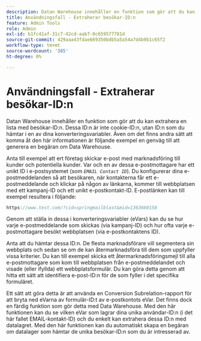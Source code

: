 ```yaml
---
description: Datan Warehouse innehåller en funktion som gör att du kan extrahera en lista med besökar-ID:n. Dessa ID:n är inte cookie-ID:n, utan ID:n som du hämtar i en av dina konverteringsvariabler. Även om det finns andra sätt att komma åt den här informationen är följande exempel en genväg till att generera en begäran om Data Warehouse.
title: Användningsfall - Extraherar besökar-ID:n
feature: Admin Tools
role: Admin
exl-id: b1fc41af-31c7-42cd-aab7-0c659577781d
source-git-commit: 429aaa43fdae669350bdb5a5a54a7d4b9b1c65f2
workflow-type: tm+mt
source-wordcount: '385'
ht-degree: 0%

---
```


# Användningsfall - Extraherar besökar-ID:n

Datan Warehouse innehåller en funktion som gör att du kan extrahera en lista med besökar-ID:n. Dessa ID:n är inte cookie-ID:n, utan ID:n som du hämtar i en av dina konverteringsvariabler. Även om det finns andra sätt att komma åt den här informationen är följande exempel en genväg till att generera en begäran om Data Warehouse.

Anta till exempel att ert företag skickar e-post med marknadsföring till kunder och potentiella kunder. Var och en av dessa e-postmottagare har ett unikt ID i e-postsystemet (som *`EMAIL Contact ID`*). Du konfigurerar dina e-postmeddelanden så att besökaren, när kontakterna får ett e-postmeddelande och klickar på någon av länkarna, kommer till webbplatsen med ett kampanj-ID och ett unikt e-postkontakt-ID. E-postlänken kan till exempel resultera i följande:

```js
https://www.test.com/?cid=springmailblast&mid=1363660158
```

Genom att ställa in dessa i konverteringsvariabler (eVars) kan du se hur varje e-postmeddelande som skickas (via kampanj-ID) och hur ofta varje e-postmottagare besökt webbplatsen (via e-postkontaktens ID).

Anta att du hämtar dessa ID:n. De flesta marknadsförare vill segmentera sin webbplats och sedan se om de kan återmarknadsföra till dem som uppfyller vissa kriterier. Du kan till exempel skicka ett återmarknadsföringsmejl till alla e-postmottagare som kom till webbplatsen från e-postmeddelandet och visade (eller ifyllda) ett webbplatsformulär. Du kan göra detta genom att hitta ett sätt att identifiera e-post-ID:n för de som fyller i det specifika formuläret.

Ett sätt att göra detta är att använda en Conversion Subrelation-rapport för att bryta ned eVarna av formulär-ID:t av e-postkontots eVar. Det finns dock en färdig funktion som gör detta med Data Warehouse. Med den här funktionen kan du se vilken eVar som lagrar dina unika användar-ID:n (i det här fallet EMAIL-kontakt-ID) och du enkelt kan extrahera dessa ID:n med datalagret. Med den här funktionen kan du automatiskt skapa en begäran om datalager som hämtar de unika besökar-ID:n som du är intresserad av.
